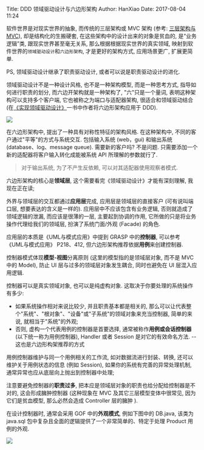 Title: DDD 领域驱动设计与六边形架构
Author: HanXiao
Date: 2017-08-04 11:24

软件世界是对现实世界的抽象, 而传统的三层架构或 MVC 架构 (参考: [三层架构与 MVC](http://www.smallcpp.cn/san-ceng-jia-gou-yu-mvc.html)), 却是结构化的生搬硬套, 在这些架构中的设计出来的对象是贫血的, 是“业务逻辑”类, 跟现实世界甚至毫无关系, 那么根据根据现实世界的真实领域, 映射到软件世界的`领域驱动设计`和`六边形架构`, 才是更好的架构方式, 应用场景更广, 扩展更简单.

PS, 领域驱动设计继承了职责驱动设计, 或者可以说是职责驱动设计的进化.

领域驱动设计不是一种设计风格, 也不是一种架构模型, 而是一种思考方式, 指导如何进行职责的划分, 而六边开架构就是一种架构了, "六"只是一个量词, 表明这种架构可以支持多个客户端, 它也被称之为端口与适配器架构, 很适合和领域驱动结合 (在[《实现领域驱动设计》](http://pan.baidu.com/s/1gfIMKqJ)一书中作者将六边形架构应用于 DDD).

![]({static}/images/软件工程/六边形.png)

在六边形架构中, 提出了一种具有对称性特征的架构风格. 在这种架构中, 不同的客户通过"平等"的方式与系统交互. 包括输入系统 (web，gui) 和输出系统 (database、log、message queue).
需要新的客户吗? 不是问题. 只需要添加一个新的适配器将客户输入转化成能被系统 API 所理解的参数就行了.

> 对于输出系统, 为了不产生反依赖, 可以对其适配器使用观察者模式.

六边形架构的核心是**领域层**, 这个需要看完《领域驱动设计》才能有深刻理解, 我现在正在读;

外界与领域层的交互都通过**应用层**完成, 应用层是领域层的直接客户 (可有说叫端口层, 想要表达的含义是一样的). 应用层中不应该包含有业务逻辑, 否则就造成了领域逻辑的泄漏, 而应该是很薄的一层, 主要起到协调的作用, 它所做的只是将业务操作代理给我们的领域层, 扮演了系统门面/外观 (Facade) 的角色.

应用层的本质是《UML与模式应用》中提到 GRASP 中的**控制器**, 可以参考 《UML与模式应用》 P218、412, 但六边形架构推荐依据**用例**来创建控制器.

控制器模式体现**模型\-视图**分离原则 (这里的模型指的是领域层对象, 而不是 MVC 中的 Model), 防止 UI 层与过多的领域层对象发生耦合, 同时也避免在 UI 层混入应用逻辑.

控制器可以是真实领域对象, 也可以是纯虚构对象. 这取决于你要处理的系统操作有多少:

- 如果系统操作相对来说比较少, 并且职责基本都是相关的, 那么可以让代表整个"系统"、"根对象"、"设备"或"子系统"的领域对象来充当控制器, 简单的来说, 就相当于"系统"的外观;
- 否则, 虚构一个代表用例的控制器是首要选择, 通常被称作**用例或会话控制器** (以下统一称为用例控制器), <UseCaseName>Handler 或者 <UseCaseName>Session 是对它的有效命名方法. \-\- 这也是六边形构架推荐的方式

用例控制器维护与同一个用例相关的工作流, 如对数据流进行封装、转换, 还可以维护关于用例状态的信息 (例如 Session), 如果你的系统有完善的异常处理机制, 通常异常也应从底层向上抛出到控制器中处理;

注意要避免控制器的**职责过多**, 把本应是领域层对象的职责也给分配给控制器是不对的, 这会形成臃肿控制器 (这种现象在 MVC 及其它三层模型变体中很常见, 因为它们是贫血模型, 那么必然会造成 Controller 层的臃肿 ).

在设计控制器时, 通常会采用 GOF 中的**外观模式**, 例如下图中的 DB.java, 该类为 java.sql 包中复杂且全面的逻辑提供了一个非常简单的、特定于处理 Product 用例的外观.

![]({static}/images/软件工程/外观.png)
